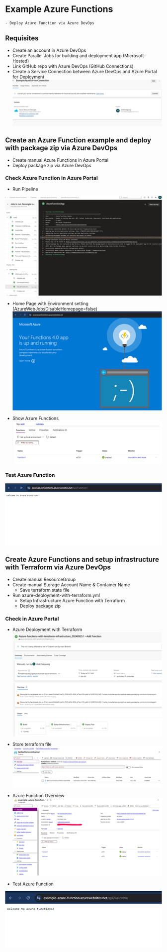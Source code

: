 # Example Azure Functions
    - Deploy Azure Function via Azure DevOps

## Requisites
- Create an account in Azure DevOps
- Create Parallel Jobs for building and deployment app (Microsoft-Hosted)
- Link GitHub repo with Azure DevOps (GitHub Connections)
- Create a Service Connection between Azure DevOps and Azure Portal for Deployment
![Service Connection](./images/Service-Connection.png)

## Create an Azure Function example and deploy with package zip via Azure DevOps
- Create manual Azure Functions in Azure Portal
- Deploy package zip via Azure DevOps

### Check Azure Function in Azure Portal
+ Run Pipeline

![Run Pipeline](./Images/Pipeline.png)

+ Home Page with Environment setting (AzureWebJobsDisableHomepage=false)
![Home Page Azure Function](./Images/HomePage-Azure.png)

+ Show Azure Functions
![Azure Function](./Images/Show-Functions.png)

### Test Azure Function
![Http Trigger Azure Function](./Images/Http-Trigger.png)


## Create Azure Functions and setup infrastructure with Terraform via Azure DevOps
- Create manual ResourceGroup
- Create manual Storage Account Name & Container Name
    + Save terraform state file
- Run azure-deployment-with-terraform.yml
    + Setup Infrastructure Azure Function with Terraform
    + Deploy package zip

### Check in Azure Portal
+ Azure Deployment with Terraform
![Azure Pipeline With Terraform](./Images/Azure-Pipeline-W-Terraform.png)

+ Store terraform file
![Terraform State File](./Images/statefiles.png)

+ Azure Function Overview
![Overview](./Images/Azure-Func-Overview.png)

+ Test Azure Function

![Http Trigger Azure Function](./Images/Test-Azure-Function.png)
